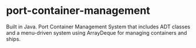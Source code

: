 # port-container-management
Built in Java. Port Container Management System that includes ADT classes and a menu-driven system using ArrayDeque for managing containers and ships.
